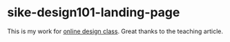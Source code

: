 # sike-design101-landing-page
This is my work for [online design class](http://sike.io). Great thanks to the teaching article.
